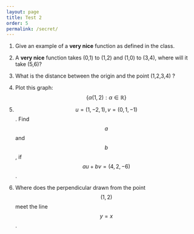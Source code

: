 ```yaml
---
layout: page
title: Test 2
order: 5
permalink: /secret/
---
```


1. Give an example of a **very nice** function as defined in the class.

2. A **very nice** function takes (0,1) to (1,2) and (1,0) to (3,4), where will it take (5,6)?

3. What is the distance between the origin and the point (1,2,3,4) ?

4. Plot this graph: $$\{\alpha (1,2):\alpha \in \mathbb{R}\}$$

5. $$u = (1,-2,1), v=(0,1,-1)$$. Find $$a$$ and $$b$$, if  $$au+bv=(4,2,-6)$$.

6. Where does the perpendicular drawn from the point $$(1,2)$$ meet the line $$y=x$$.



<!--

1. Consider any $$2\times 2$$ matrix A and apply the matrix on a $$2\times1$$ vector $$v$$. Keep applying this matrix and notice that the direction converges, while the magnitude may get larger. Keep normalizing $$v$$ and notice the direction to which it converges. Use Numpy 
1. Consider the previous $$2\times 2$$ matrix and find out its eigenvalue and eigenvectors. What do you observe?

3. Consider the following network:
   ![Network](https://sudarshansudarshan.github.io/cs522/files/pagerank_example.png)Assign values to the nodes so that the value of the nodes = sum of the values of the nodes from which there are incoming edges. For example the value of F should be half of the value of C. The value of E should be half the value of B and so on. 

4. Write down the edge list of the above graph and use networkx to run a random walk on it. What is the distribution of visits?

5. Are the following two questions equivalent?: 

   - If I were to give pocket money to two of my daughters: 500 rupees each.

   - I toss a coin and give my elder daughter 1000 rupees if its heads or the younger daughter 1000 rupees if its tails.

     Are these two statements equivalent? In the sense that, by the end of the year, do you think both my daughters would have received, more or less, the same amount of money?

6. Consider the adjacency matrix of the above graph, tweak it and observe that the _principal eigen vector_ is same as the answer to the previous question. (Principal Eigen Vector is defined as the eigen vector corresponding to the highest eigen value)

7. Can you consider a network of vertices, in the order of thousands and figure out the answer? You will observe that the best method to use is the random walk (with teleportation). why?

-->
